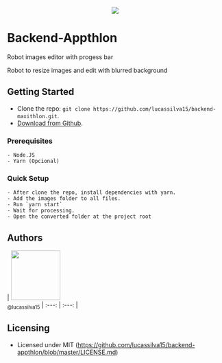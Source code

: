 <p align="center">
  <img src="https://github.com/lucassilva15/robot-resize-image/blob/master/.github/screen.gif"/>
</p>

# Backend-Appthlon
Robot images editor with progess bar

Robot to resize images and edit with blurred background

## Getting Started

- Clone the repo: `git clone https://github.com/lucassilva15/backend-maxithlon.git`.
- [Download from Github](https://github.com/lucassilva15/backend-maxithlon/archive/master.zip).

### Prerequisites

```
- Node.JS
- Yarn (Opcional)
```

### Quick Setup
```
- After clone the repo, install dependencies with yarn.
- Add the images folder to all files.
- Run `yarn start`
- Wait for processing.
- Open the converted folder at the project root
```

## Authors

| [<img src="https://avatars3.githubusercontent.com/u/49292608?s=400&u=bfea57146c2451ddcc364b664a4f1c041fbe62d7&v=4" width=115><br><sub>@lucassilva15</sub>](https://github.com/lucassilva15)
| :---: | :---: |

## Licensing

- Licensed under MIT (https://github.com/lucassilva15/backend-appthlon/blob/master/LICENSE.md)
